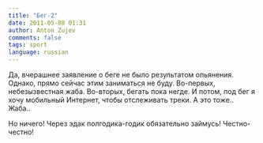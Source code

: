 ```yaml
---
title: "Бег-2"
date: 2011-05-08 01:31
author: Anton Zujev
comments: false
tags: sport 
language: russian
---
```


Да, вчерашнее заявление о беге не было результатом опьянения. Однако, прямо сейчас этим заниматься не буду. Во-первых, небезызвестная жаба. Во-вторых, бегать пока негде. И потом, под бег я хочу мобильный Интернет, чтобы отслеживать треки. А это тоже.. Жаба..

Но ничего! Через эдак полгодика-годик обязательно займусь! Честно-честно!